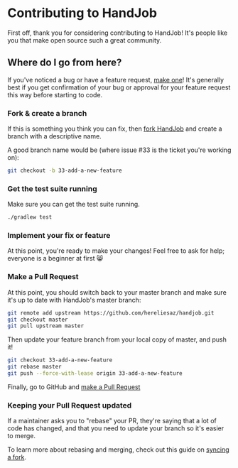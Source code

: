 # Contributing to HandJob

First off, thank you for considering contributing to HandJob! It's people like you that make open source such a great community.

## Where do I go from here?

If you've noticed a bug or have a feature request, [make one](https://github.com/hereliesaz/hand-job/issues/new)! It's generally best if you get confirmation of your bug or approval for your feature request this way before starting to code.

### Fork & create a branch

If this is something you think you can fix, then [fork HandJob](https://github.com/hereliesaz/hand-job/fork) and create a branch with a descriptive name.

A good branch name would be (where issue #33 is the ticket you're working on):

```sh
git checkout -b 33-add-a-new-feature
```

### Get the test suite running

Make sure you can get the test suite running.

```sh
./gradlew test
```

### Implement your fix or feature

At this point, you're ready to make your changes! Feel free to ask for help; everyone is a beginner at first :smile_cat:

### Make a Pull Request

At this point, you should switch back to your master branch and make sure it's up to date with HandJob's master branch:

```sh
git remote add upstream https://github.com/hereliesaz/handjob.git
git checkout master
git pull upstream master
```

Then update your feature branch from your local copy of master, and push it!

```sh
git checkout 33-add-a-new-feature
git rebase master
git push --force-with-lease origin 33-add-a-new-feature
```

Finally, go to GitHub and [make a Pull Request](https://github.com/hereliesaz/hand-job/compare)

### Keeping your Pull Request updated

If a maintainer asks you to "rebase" your PR, they're saying that a lot of code has changed, and that you need to update your branch so it's easier to merge.

To learn more about rebasing and merging, check out this guide on [syncing a fork](https://help.github.com/articles/syncing-a-fork).

